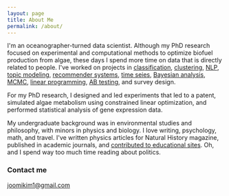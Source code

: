 ```yaml
---
layout: page
title: About Me
permalink: /about/
---
```


I'm an oceanographer-turned data scientist. Although my PhD research focused on experimental and computational methods to optimize biofuel production from algae, these days I spend more time on data that is directly related to people. I've worked on projects in [classification](https://joomik.github.io/waterpumps/), [clustering](https://joomik.github.io/cluster/), [NLP](https://github.com/JoomiK/Trump_Clinton_Tweets/blob/master/Trump_Clinton_tweets.ipynb), [topic modeling](http://partypoll.co/topics), [recommender systems](https://github.com/JoomiK/WineDrinkers/blob/master/winedrinkers/WineDrinkers2.ipynb), [time seies](https://github.com/JoomiK/RobberiesTimeSeries/blob/master/BostonRobberies.ipynb), [Bayesian analysis](https://github.com/JoomiK/AB-testing-teaching-methods/blob/master/AB_Testing_teaching_methods.ipynb), [MCMC](https://github.com/JoomiK/AB-testing-teaching-methods/blob/master/AB_Testing_teaching_methods.ipynb), [linear programming](http://onlinelibrary.wiley.com/doi/10.1111/tpj.13081/abstract), [AB testing](https://joomik.github.io/abtesting/), and survey design.

For my PhD research, I designed and led experiments that led to a patent, simulated algae metabolism using constrained linear optimization, and performed statistical analysis of gene expression data. 

My undergraduate background was in environmental studies and philosophy, with minors in physics and biology. I love writing, psychology, math, and travel.  I've written physics articles for Natural History magazine, published in academic journals, and [contributed to educational sites](https://ivyed.net/engaging-girls-in-stem/). Oh, and I spend way too much time reading about politics. 


### Contact me
[joomikim1@gmail.com](mailto:joomikim1@gmail.com)
